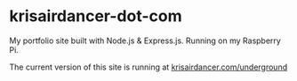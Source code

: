 # krisairdancer-dot-com

My portfolio site built with Node.js & Express.js. Running on my Raspberry Pi.

The current version of this site is running at [krisairdancer.com/underground](https://krisairdancer.com/underground)
